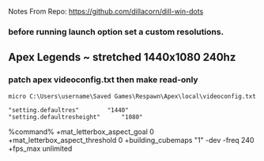 Notes From Repo: https://github.com/dillacorn/dill-win-dots

### before running launch option set a custom resolutions.

## Apex Legends ~ stretched 1440x1080 240hz
### patch apex videoconfig.txt then make read-only

`micro C:\Users\username\Saved Games\Respawn\Apex\local\videoconfig.txt`

	"setting.defaultres"		"1440"
	"setting.defaultresheight"		"1080"

%command% +mat_letterbox_aspect_goal 0 +mat_letterbox_aspect_threshold 0 +building_cubemaps "1" -dev -freq 240 +fps_max unlimited